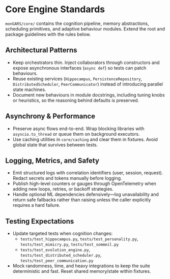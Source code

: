 # Core Engine Standards

`monGARS/core/` contains the cognition pipeline, memory abstractions, scheduling
primitives, and adaptive behaviour modules. Extend the root and package
guidelines with the rules below.

## Architectural Patterns
- Keep orchestrators thin. Inject collaborators through constructors and expose
  asynchronous interfaces (`async def`) so tests can patch behaviours.
- Reuse existing services (`Hippocampus`, `PersistenceRepository`,
  `DistributedScheduler`, `PeerCommunicator`) instead of introducing parallel
  state machines.
- Document new behaviours in module docstrings, including tuning knobs or
  heuristics, so the reasoning behind defaults is preserved.

## Asynchrony & Performance
- Preserve async flows end-to-end. Wrap blocking libraries with
  `asyncio.to_thread` or queue them on background executors.
- Use caching utilities in `core/caching` and clear them in fixtures. Avoid global
  state that survives between tests.

## Logging, Metrics, and Safety
- Emit structured logs with correlation identifiers (user, session, request).
  Redact secrets and tokens manually before logging.
- Publish high-level counters or gauges through OpenTelemetry when adding new
  loops, retries, or backoff strategies.
- Handle optional ML dependencies defensively—log unavailability and return safe
  fallbacks rather than raising unless the caller explicitly requires a hard
  failure.

## Testing Expectations
- Update targeted tests when cognition changes:
  - `tests/test_hippocampus.py`, `tests/test_personality.py`,
    `tests/test_mimicry.py`, `tests/test_sommeil.py`
  - `tests/test_evolution_engine.py`, `tests/test_distributed_scheduler.py`,
    `tests/test_peer_communication.py`
- Mock randomness, time, and heavy integrations to keep the suite deterministic
  and fast. Reset shared memory/state within fixtures.
